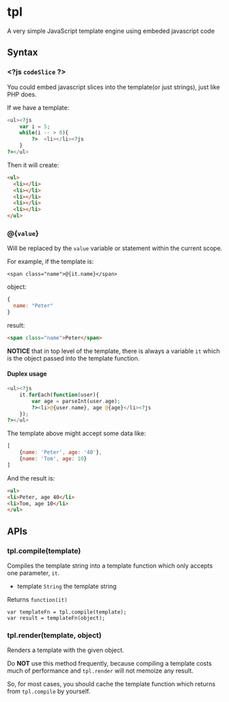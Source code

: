 # tpl

A very simple JavaScript template engine using embeded javascript code


## Syntax

### \<?js `codeSlice` ?>

You could embed javascript slices into the template(or just strings), just like PHP does.

If we have a template: 

```php
<ul><?js
    var i = 5;
    while(i -- > 0){
    	?>  <li></li><?js
    }
?></ul>
```

Then it will create:

```html
<ul>
  <li></li>
  <li></li>
  <li></li>
  <li></li>
  <li></li>
</ul>
```

### @{`value`}

Will be replaced by the `value` variable or statement within the current scope. 

For example, if the template is:

```ftl
<span class="name">@{it.name}</span>
```

object:

```js
{
  name: "Peter"
}
```

result:

```html
<span class="name">Peter</span>
```

**NOTICE** that in top level of the template, there is always a variable `it` which is the object passed into the template function.


#### Duplex usage

```php
<ul><?js
    it.forEach(function(user){
    	var age = parseInt(user.age);
    	?><li>@{user.name}, age @{age}</li><?js
    });
?></ul>
```

The template above might accept some data like:

```js
[
	{name: 'Peter', age: '40'},
	{name: 'Tom', age: 10}
]
```

And the result is:

```html
<ul>
<li>Peter, age 40</li>
<li>Tom, age 10</li>
</ul>
```


## APIs

### tpl.compile(template)

Compiles the template string into a template function which only accepts one parameter, `it`.

- template `String` the template string

Returns `function(it)`

```
var templateFn = tpl.compile(template);
var result = templateFn(object);
```

### tpl.render(template, object)

Renders a template with the given object.

Do **NOT** use this method frequently, because compiling a template costs much of performance and `tpl.render` will not memoize any result.

So, for most cases, you should cache the template function which returns from `tpl.compile` by yourself.
